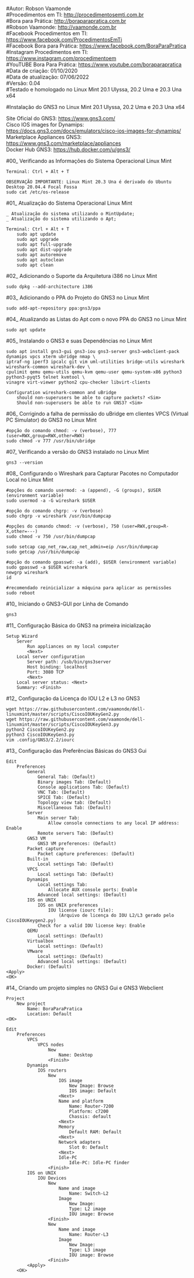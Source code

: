 #Autor: Robson Vaamonde<br>
#Procedimentos em TI: http://procedimentosemti.com.br<br>
#Bora para Prática: http://boraparapratica.com.br<br>
#Robson Vaamonde: http://vaamonde.com.br<br>
#Facebook Procedimentos em TI: https://www.facebook.com/ProcedimentosEmTi<br>
#Facebook Bora para Prática: https://www.facebook.com/BoraParaPratica<br>
#Instagram Procedimentos em TI: https://www.instagram.com/procedimentoem<br>
#YouTUBE Bora Para Prática: https://www.youtube.com/boraparapratica<br>
#Data de criação: 01/10/2020<br>
#Data de atualização: 07/06/2022<br>
#Versão: 0.04<br>
#Testado e homologado no Linux Mint 20.1 Ulyssa, 20.2 Uma e 20.3 Una x64

#Instalação do GNS3 no Linux Mint 20.1 Ulyssa, 20.2 Uma e 20.3 Una x64

Site Oficial do GNS3: https://www.gns3.com/<br>
Cisco IOS images for Dynamips: https://docs.gns3.com/docs/emulators/cisco-ios-images-for-dynamips/<br>
Marketplace Appliances GNS3: https://www.gns3.com/marketplace/appliances<br>
Docker Hub GNS3: https://hub.docker.com/u/gns3/

#00_ Verificando as Informações do Sistema Operacional Linux Mint<br>

	Terminal: Ctrl + Alt + T

	OBSERVAÇÃO IMPORTANTE: Linux Mint 20.3 Una é derivado do Ubuntu Desktop 20.04.4 Focal Fossa
	sudo cat /etc/os-release

#01_ Atualização do Sistema Operacional Linux Mint<br>

	_ Atualização do sistema utilizando o MintUpdate;
	_ Atualização do sistema utilizando o Apt;

	Terminal: Ctrl + Alt + T
		sudo apt update
		sudo apt upgrade
		sudo apt full-upgrade
		sudo apt dist-upgrade
		sudo apt autoremove
		sudo apt autoclean
		sudo apt clean

#02_ Adicionando o Suporte da Arquitetura i386 no Linux Mint<br>

	sudo dpkg --add-architecture i386

#03_ Adicionando o PPA do Projeto do GNS3 no Linux Mint<br>

	sudo add-apt-repository ppa:gns3/ppa

#04_ Atualizando as Listas do Apt com o novo PPA do GNS3 no Linux Mint<br>

	sudo apt update

#05_ Instalando o GNS3 e suas Dependências no Linux Mint<br>

	sudo apt install gns3-gui gns3-iou gns3-server gns3-webclient-pack dynamips vpcs xterm ubridge nmap \
	iptraf-ng iperf3 ipcalc git vim uml-utilities bridge-utils wireshark wireshark-common wireshark-dev \
	cpulimit qemu qemu-utils qemu-kvm qemu-user qemu-system-x86 python3 python3-pyqt5 telnet kvmtool \
	vinagre virt-viewer python2 cpu-checker libvirt-clients

	Configuration wireshark-common and uBridge
		should non-superusers be able to capture packets? <Sim>
		Should non-superusers be able to run GNS3? <Sim>

#06_ Corrigindo a falha de permissão do uBridge em clientes VPCS (Virtual PC Simulator) do GNS3 no Linux Mint<br>

	#opção do comando chmod: -v (verbose), 777 (user=RWX,group=RWX,other=RWX)
	sudo chmod -v 777 /usr/bin/ubridge

#07_ Verificando a versão do GNS3 instalado no Linux Mint<br>

	gns3 --version

#08_ Configurando o Wireshark para Capturar Pacotes no Computador Local no Linux Mint<br>

	#opções do comando usermod: -a (append), -G (groups), $USER (environment variable)
	sudo usermod -a -G wireshark $USER

	#opção do comando chgrp: -v (verbose)
	sudo chgrp -v wireshark /usr/bin/dumpcap
	
	#opções do comando chmod: -v (verbose), 750 (user=RWX,group=R-X,other=---)
	sudo chmod -v 750 /usr/bin/dumpcap
	
	sudo setcap cap_net_raw,cap_net_admin=eip /usr/bin/dumpcap
	sudo getcap /usr/bin/dumpcap
	
	#opção do comando gpasswd: -a (add), $USER (environment variable)
	sudo gpasswd -a $USER wireshark
	newgrp wireshark
	id
	
	#recomendado reinicializar a máquina para aplicar as permissões
	sudo reboot

#10_ Iniciando o GNS3-GUI por Linha de Comando<br>

	gns3

#11_ Configuração Básica do GNS3 na primeira inicialização<br>

	Setup Wizard
		Server
			Run appliances on my local computer
			<Next>
		Local server configuration
			Server path: /usb/bin/gns3server
			Host binding: localhost
			Port: 3080 TCP
			<Next>
		Local server status: <Next>
		Summary: <Finish>

#12_ Configuração da Licença do IOU L2 e L3 no GNS3<br>

	wget https://raw.githubusercontent.com/vaamonde/dell-linuxmint/master/scripts/CiscoIOUKeyGen2.py
	wget https://raw.githubusercontent.com/vaamonde/dell-linuxmint/master/scripts/CiscoIOUKeyGen3.py
	python2 CiscoIOUKeyGen2.py
	python3 CiscoIOUKeyGen3.py
	vim .config/GNS3/2.2/iourc

#13_ Configuração das Preferências Básicas do GNS3 Gui<br>

	Edit
		Preferences
			General
				General Tab: (Default)
				Binary images Tab: (Default)
				Console applications Tab: (Default)
				VNC Tab: (Default)
				SPICE Tab: (Default)
				Topology view tab: (Default)
				Miscellaneous Tab: (Default)
			Server
				Main server Tab:
					Allow console connections to any local IP address: Enable
				Remote servers Tab: (Default)
			GNS3 VM
				GNS3 VM preferences: (Default)
			Packet capture
				Packet capture preferences: (Default)
			Built-in
				Local settings Tab: (Default)
			VPCS
				Local settings Tab: (Default)
			Dynamips
				Local settings Tab:
					Allocate AUX console ports: Enable
				Advanced local settings: (Default)
			IOS on UNIX
				IOS on UNIX preferences
					IOU license (iourc file):
						(Arquivo de licença do IOU L2/L3 gerado pelo CiscoIOUKeygen2.py)
				Check for a valid IOU license key: Enable
			QEMU
				Local settings: (Default)
			Virtualbox
				Local settings: (Default)
			VMware
				Local settings: (Default)
				Advanced local settings: (Default)
			Docker: (Default)
	<Apply>
	<OK>

#14_ Criando um projeto simples no GNS3 Gui e GNS3 Webclient<br>

	Project
		New project
			Name: BoraParaPratica
			Location: Default
	<OK>

	Edit
		Preferences
			VPCS
				VPCS nodes
					New
						Name: Desktop
					<Finish>
			Dynamips
				IOS routers
					New
						IOS image
							New Image: Browse 
							IOS image: Default
						<Next>
						Name and platform
							Name: Router-7200
							Platform: c7200
							Chassis: default
						<Next>
						Memory
							Default RAM: Default
						<Next>
						Network adapters
							Slot 0: Default
						<Next>
						Idle-PC
							Idle-PC: Idle-PC finder
					<Finish>
			IOS on UNIX
				IOU Devices
					New
						Name and image
							Name: Switch-L2
						Image
							New Image:
							Type: L2 image
							IOU image: Browse
					<Finish>
					New
						Name and image
							Name: Router-L3
						Image
							New Image:
							Type: L3 image
							IOU image: Browse
					<Finish>
			<Apply>
		<OK>